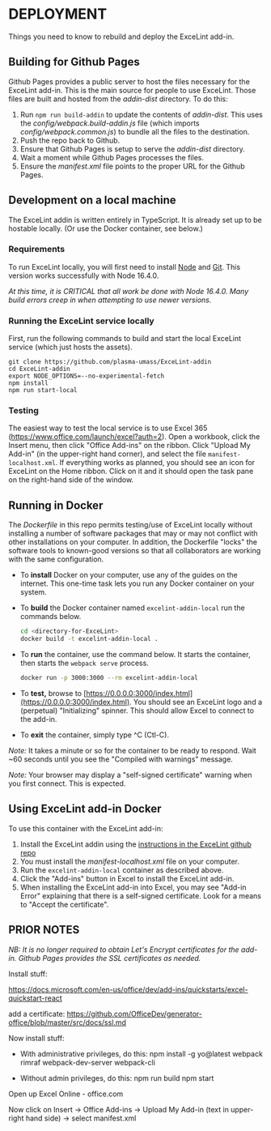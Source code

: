 # DEPLOYMENT

Things you need to know to rebuild and deploy the ExceLint add-in.

## Building for Github Pages

Github Pages provides a public server to host the files
necessary for the ExceLint add-in.
This is the main source for people to use ExceLint.
Those files are built and hosted from the _addin-dist_ directory.
To do this:

1. Run `npm run build-addin` to update the contents of _addin-dist_.
This uses the _config/webpack.build-addin.js_ file (which imports
_config/webpack.common.js_) to bundle all the files to the destination.
2. Push the repo back to Github.
2. Ensure that Github Pages is setup to serve the _addin-dist_ directory.
3. Wait a moment while Github Pages processes the files.
4. Ensure the _manifest.xml_ file points to the proper URL for the Github Pages.

## Development on a local machine

The ExceLint addin is written entirely in TypeScript.
It is already set up to be hostable locally.
(Or use the Docker container, see below.)

### Requirements

To run ExceLint locally, you will first need to install [Node](https://nodejs.org/en/) and [Git](https://git-scm.com/downloads).
This version works successfully with Node 16.4.0.

_At this time, it is CRITICAL that all work be done with Node 16.4.0.
Many build errors creep in when attempting to use newer versions._

### Running the ExceLint service locally

First, run the following commands to build and start the local ExceLint service (which just hosts the assets).

```
git clone https://github.com/plasma-umass/ExceLint-addin
cd ExceLint-addin
export NODE_OPTIONS=--no-experimental-fetch
npm install
npm run start-local
```

### Testing

The easiest way to test the local service is to use Excel 365
(https://www.office.com/launch/excel?auth=2). Open a workbook, click
the Insert menu, then click "Office Add-ins" on the ribbon. Click
"Upload My Add-in" (in the upper-right hand corner), and select the
file `manifest-localhost.xml`. If everything works as planned, you should
see an icon for ExceLint on the Home ribbon. Click on it and it should open
the task pane on the right-hand side of the window.

## Running in Docker

The _Dockerfile_ in this repo permits testing/use of
ExceLint locally without installing a number of
software packages that may or may not conflict
with other installations on your computer.
In addition, the Dockerfile "locks" the software tools
to known-good versions so that all collaborators
are working with the same configuration.

- To **install** Docker on your computer, use any of the guides on the internet.
This one-time task lets you run any Docker container on your system.

- To **build** the Docker container named `excelint-addin-local`
run the commands below.

    ```bash
    cd <directory-for-ExceLint>
    docker build -t excelint-addin-local .
    ```

- To **run** the container, use the command below.
It starts the container, then starts the `webpack serve` process.

    ```bash
    docker run -p 3000:3000 --rm excelint-addin-local
    ```

- To **test,** browse to
[https://0.0.0.0:3000/index.html](https://0.0.0.0:3000/index.html).
You should see an ExceLint logo and a (perpetual) "Initializing" spinner.
This should allow Excel to connect to the add-in.

- To **exit** the container, simply type ^C (Ctl-C).

_Note:_ It takes a minute or so for the container to be ready to respond.
Wait ~60 seconds until you see the "Compiled with warnings" message.

_Note:_ Your browser may display a "self-signed certificate"
warning when you first connect. This is expected.

## Using ExceLint add-in Docker

To use this container with the ExceLint add-in:

1. Install the ExceLint addin using the
[instructions in the ExceLint github repo](https://github.com/ExceLint/ExceLint-addin#installation)
2. You must install the _manifest-localhost.xml_ file on your computer.
3. Run the `excelint-addin-local` container as described above.
4. Click the "Add-ins" button in Excel to install the ExceLint add-in.
5. When installing the ExceLint add-in into Excel, you may see
"Add-in Error" explaining that there is a self-signed certificate.
Look for a means to "Accept the certificate".


## PRIOR NOTES

_NB: It is no longer required to obtain Let's Encrypt certificates for
the add-in. Github Pages provides the SSL certificates as needed._

Install stuff:

https://docs.microsoft.com/en-us/office/dev/add-ins/quickstarts/excel-quickstart-react

add a certificate:
https://github.com/OfficeDev/generator-office/blob/master/src/docs/ssl.md

Now install stuff:

* With administrative privileges, do this:
npm install -g yo@latest webpack rimraf webpack-dev-server webpack-cli

* Without admin privileges, do this:
npm run build
npm start

Open up Excel Online - office.com

Now click on Insert -> Office Add-ins -> Upload My Add-in (text in upper-right hand side) -> select manifest.xml

